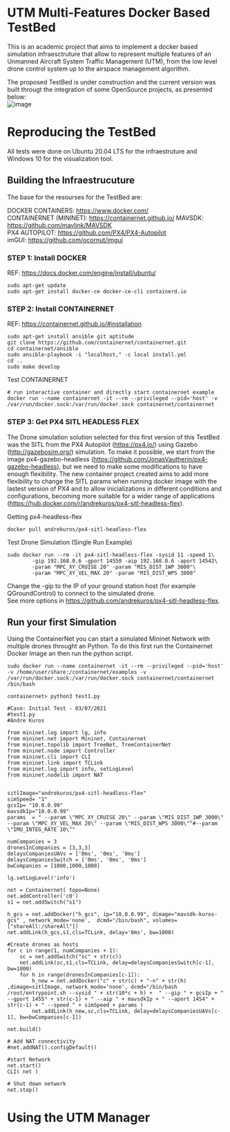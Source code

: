 # UTM Multi-Features Docker Based TestBed

This is an academic project that aims to implement a docker based simulation infraesctruture that allow to represent multiple features of an Unmanned Aircraft System Traffic Management (UTM), from the low level drone control system up to the airspace management algorithm.    

The proposed TestBed is under construction and the current version was built througt the integration of some OpenSource projects, as presented below:     
![image](https://user-images.githubusercontent.com/18732953/129098862-49636de7-294f-438e-a099-0c933ce92538.png)

# Reproducing the TestBed

All tests were done on Ubuntu 20.04 LTS for the infraestruture and Windows 10 for the visualization tool.

## Building the Infraestrucuture

The base for the resourses for the TestBed are:   
   
DOCKER CONTAINERS: https://www.docker.com/  
CONTAINERNET (MININET): https://containernet.github.io/ 
MAVSDK: https://github.com/mavlink/MAVSDK   
PX4 AUTOPILOT: https://github.com/PX4/PX4-Autopilot   
imGUI: https://github.com/ocornut/imgui   
   
### STEP 1: Install DOCKER

REF: https://docs.docker.com/engine/install/ubuntu/

```
sudo apt-get update
sudo apt-get install docker-ce docker-ce-cli containerd.io
```
   
### STEP 2: Install CONTAINERNET

REF: https://containernet.github.io/#installation

```
sudo apt-get install ansible git aptitude
git clone https://github.com/containernet/containernet.git
cd containernet/ansible
sudo ansible-playbook -i "localhost," -c local install.yml
cd ..
sudo make develop
```

Test CONTAINERNET
```
# run interactive container and directly start containernet example
docker run --name containernet -it --rm --privileged --pid='host' -v /var/run/docker.sock:/var/run/docker.sock containernet/containernet
```

### STEP 3: Get PX4 SITL HEADLESS FLEX

The Drone simulation solution selected for this first version of this TestBed was the SITL from the PX4 Autopilot (https://px4.io/) using Gazebo (http://gazebosim.org/) simulation. To make it possible, we start from the image px4-gazebo-headless (https://github.com/JonasVautherin/px4-gazebo-headless), but we need to make some modifications to have enough flexibility. The new container project created aims to add more flexibility to change the SITL params when running docker image with the lastest version of PX4 and to allow inicializations in different conditions and configurations, becoming more suitable for a wider range of applications (https://hub.docker.com/r/andrekuros/px4-sitl-headless-flex).

Getting px4-headless-flex

```docker pull andrekuros/px4-sitl-headless-flex```

Test Drone Simulation (Single Run Example)

```
sudo docker run --rm -it px4-sitl-headless-flex -sysid 11 -speed 1\  
        -gip 192.168.0.6 -gport 14550 -aip 192.168.0.6 -aport 14542\  
        -param "MPC_XY_CRUISE 20" -param "MIS_DIST_1WP 3000"\  
        -param "MPC_XY_VEL_MAX 20" -param "MIS_DIST_WPS 3000"
```
Change the -gip to the IP of your ground station host (for example QGroundControl) to connect to the simulated drone.  
See more options in https://github.com/andrekuros/px4-sitl-headless-flex.   

## Run your first Simulation

Using the ContainerNet you can start a simulated Mininet Network with multiple drones throught an Python. To do this first run the Containernet Docker Image an then run the python script.

```
sudo docker run --name containernet -it --rm --privileged --pid='host' -v /home/user/share:/containernet/examples -v /var/run/docker.sock:/var/run/docker.sock containernet/containernet  /bin/bash   

containernet> python3 test1.py
```

```
#Case: Initial Test - 03/07/2021
#test1.py
#Andre Kuros

from mininet.log import lg, info
from mininet.net import Mininet, Containernet
from mininet.topolib import TreeNet, TreeContainerNet
from mininet.node import Controller
from mininet.cli import CLI
from mininet.link import TCLink
from mininet.log import info, setLogLevel
from mininet.nodelib import NAT


sitlImage="andrekuros/px4-sitl-headless-flex"
simSpeed= "1"
gcsIp= "10.0.0.99"
mavsdkIp="10.0.0.99"
params  = " --param \"MPC_XY_CRUISE 20\" --param \"MIS_DIST_1WP 3000\" --param \"MPC_XY_VEL_MAX 20\" --param \"MIS_DIST_WPS 3000\""#--param \"IMU_INTEG_RATE 10\""

numCompanies = 3
dronesInCompanies = [3,3,3]
delaysCompaniesUAVs = ['0ms', '0ms', '0ms']
delaysCompaniesSwitch = ['0ms', '0ms', '0ms']
bwCompanies = [1000,1000,1000]

lg.setLogLevel('info')

net = Containernet( topo=None)
net.addController('c0')
s1 = net.addSwitch("s1")

h_gcs = net.addDocker("h_gcs", ip="10.0.0.99", dimage="mavsdk-kuros-gcs" , network_mode='none',  dcmd="/bin/bash", volumes=["shareAll:/shareAll"])
net.addLink(h_gcs,s1,cls=TCLink, delay='0ms', bw=1000)

#Create drones as hosts
for c in range(1, numCompanies + 1):
    sc = net.addSwitch("sc" + str(c))    
    net.addLink(sc,s1,cls=TCLink, delay=delaysCompaniesSwitch[c-1], bw=1000)
    for h in range(dronesInCompanies[c-1]):
        h_new = net.addDocker("c" + str(c) + "-n" + str(h) ,dimage=sitlImage, network_mode='none', dcmd="/bin/bash /root/entrypoint.sh --sysid " + str(10*c + h) +  " --gip " + gcsIp + " --gport 1455" + str(c-1) + " --aip " + mavsdkIp + " --aport 1454" + str(c-1) + " --speed " + simSpeed + params )
        net.addLink(h_new,sc,cls=TCLink, delay=delaysCompaniesUAVs[c-1], bw=bwCompanies[c-1])

net.build()

# Add NAT connectivity
#net.addNAT().configDefault()

#start Network
net.start()
CLI( net )

# Shut down network
net.stop()
```

# Using the UTM Manager




